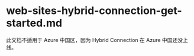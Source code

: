 # web-sites-hybrid-connection-get-started.md

此文档不适用于 Azure 中国区，因为 Hybrid Connection 在 Azure 中国还没上线。
